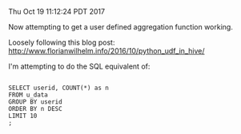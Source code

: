 Thu Oct 19 11:12:24 PDT 2017

Now attempting to get a user defined aggregation function working.

Loosely following this blog post:
http://www.florianwilhelm.info/2016/10/python_udf_in_hive/

I'm attempting to do the SQL equivalent of: 

```

SELECT userid, COUNT(*) as n
FROM u_data
GROUP BY userid
ORDER BY n DESC
LIMIT 10
;

```



